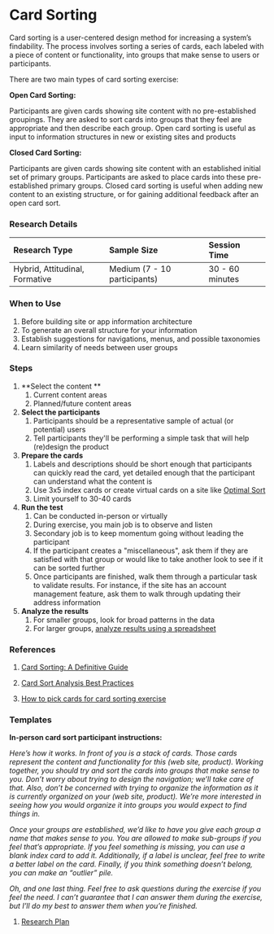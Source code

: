 # Card Sorting

Card sorting is a user-centered design method for increasing a system’s findability. The process involves sorting a series of cards, each labeled with a piece of content or functionality, into groups that make sense to users or participants.

There are two main types of card sorting exercise:

**Open Card Sorting:**

Participants are given cards showing site content with no pre-established groupings. They are asked to sort cards into groups that they feel are appropriate and then describe each group. Open card sorting is useful as input to information structures in new or existing sites and products

**Closed Card Sorting:**

Participants are given cards showing site content with an established initial set of primary groups. Participants are asked to place cards into these pre-established primary groups. Closed card sorting is useful when adding new content to an existing structure, or for gaining additional feedback after an open card sort.

### Research Details

| Research Type | Sample Size | Session Time |
| :--- | :--- | :--- |
| Hybrid, Attitudinal, Formative | Medium \(7 - 10 participants\) | 30 - 60 minutes |

### When to Use

1. Before building site or app information architecture 
2. To generate an overall structure for your information
3. Establish suggestions for navigations, menus, and possible taxonomies 
4. Learn similarity of needs between user groups

### Steps

1. **Select the content  **
   1. Current content areas  
   2. Planned/future content areas
2. **Select the participants**
   1. Participants should be a representative sample of actual \(or potential\) users
   2. Tell participants they'll be performing a simple task that will help \(re\)design the product
3. **Prepare the cards**
   1. Labels and descriptions should be short enough that participants can quickly read the card, yet detailed enough that the participant can understand what the content is
   2. Use 3x5 index cards or create virtual cards on a site like [Optimal Sort](https://www.optimalworkshop.com/optimalsort)
   3. Limit yourself to 30-40 cards
4. **Run the test**
   1. Can be conducted in-person or virtually
   2. During exercise, you main job is to observe and listen
   3. Secondary job is to keep momentum going without leading the participant
   4. If the participant creates a "miscellaneous", ask them if they are satisfied with that group or would like to take another look to see if it can be sorted further
   5. Once participants are finished, walk them through a particular task to validate results. For instance, if the site has an account management feature, ask them to walk through updating their address information
5. **Analyze the results**
   1. For smaller groups, look for broad patterns in the data
   2. For larger groups, [analyze results using a spreadsheet](http://boxesandarrows.com/analyzing-card-sort-results-with-a-spreadsheet-template/)

### References

1. [Card Sorting: A Definitive Guide](http://boxesandarrows.com/card-sorting-a-definitive-guide/)

2. [Card Sort Analysis Best Practices](https://drive.google.com/file/d/0B4QJdUor72QzNTJhUjlHbE9wMWM/view)

3. [How to pick cards for card sorting exercise](https://blog.optimalworkshop.com/how-to-pick-cards-for-card-sorting)

### Templates

**In-person card sort participant instructions:**

_Here’s how it works. In front of you is a stack of cards. Those cards represent the content and functionality for this \(web site, product\). Working together, you should try and sort the cards into groups that make sense to you. Don’t worry about trying to design the navigation; we’ll take care of that. Also, don’t be concerned with trying to organize the information as it is currently organized on your \(web site, product\). We’re more interested in seeing how you would organize it into groups you would expect to find things in._

_Once your groups are established, we’d like to have you give each group a name that makes sense to you. You are allowed to make sub-groups if you feel that’s appropriate. If you feel something is missing, you can use a blank index card to add it. Additionally, if a label is unclear, feel free to write a better label on the card. Finally, if you think something doesn’t belong, you can make an “outlier” pile._

_Oh, and one last thing. Feel free to ask questions during the exercise if you feel the need. I can’t guarantee that I can answer them during the exercise, but I’ll do my best to answer them when you’re finished._

1. [Research Plan](https://www.gitbook.com/book/sggitbook/sg_brand_guide/edit#)



